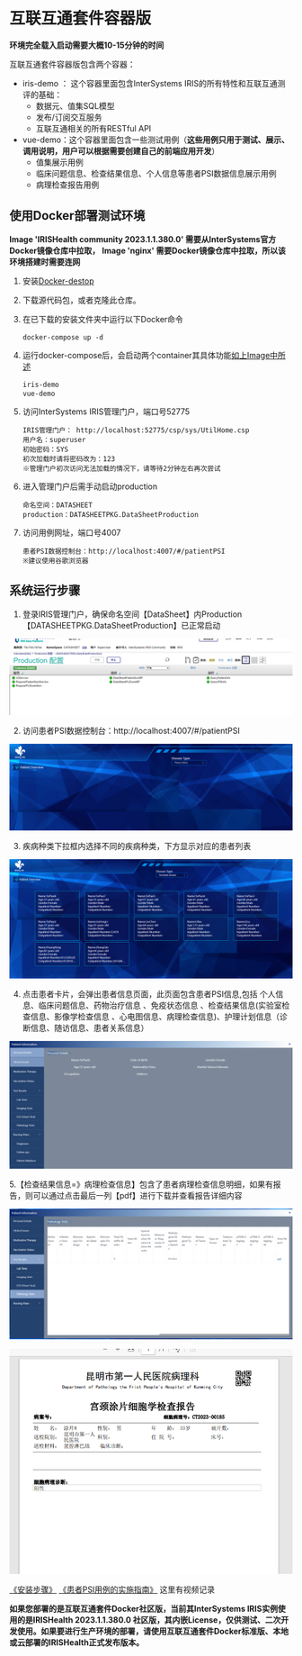 # 互联互通套件容器版


 **环境完全载入启动需要大概10-15分钟的时间** 

互联互通套件容器版包含两个容器：

+ iris-demo ： 这个容器里面包含InterSystems IRIS的所有特性和互联互通测评的基础：
  + 数据元、值集SQL模型
  + 发布/订阅交互服务
  + 互联互通相关的所有RESTful API
+ vue-demo：这个容器里面包含一些测试用例（**这些用例只用于测试、展示、调用说明，用户可以根据需要创建自己的前端应用开发**）
  + 值集展示用例
  + 临床问题信息、检查结果信息、个人信息等患者PSI数据信息展示用例
  + 病理检查报告用例

## 使用Docker部署测试环境

**Image 'IRISHealth community 2023.1.1.380.0' 需要从InterSystems官方Docker镜像仓库中拉取，**
**Image 'nginx' 需要Docker镜像仓库中拉取，所以该环境搭建时需要连网**
1. 安装[Docker-destop](https://www.docker.com/products/docker-desktop)

2. 下载源代码包，或者克隆此仓库。

3. 在已下载的安装文件夹中运行以下Docker命令

   ```shell
   docker-compose up -d
   ```

4. 运行docker-compose后，会启动两个container其具体功能[如上Image中所述](#互联互通套件容器版包含两个Image：)

   ```shell
   iris-demo
   vue-demo
   ```

5. 访问InterSystems IRIS管理门户，端口号52775

   ```shell
   IRIS管理门户： http://localhost:52775/csp/sys/UtilHome.csp
   用户名：superuser
   初始密码：SYS
   初次加载时请将密码改为：123
   ※管理门户初次访问无法加载的情况下，请等待2分钟左右再次尝试
   
   ```
6. 进入管理门户后需手动启动production
   ```shell
   命名空间：DATASHEET
   production：DATASHEETPKG.DataSheetProduction
   ```
7. 访问用例网址，端口号4007

   ```shell
   患者PSI数据控制台：http://localhost:4007/#/patientPSI
   ※建议使用谷歌浏览器
   ```
   
## 系统运行步骤
1. 登录IRIS管理门户，确保命名空间【DataSheet】内Production【DATASHEETPKG.DataSheetProduction】已正常启动

![Alt text](/image/iris.png)

2. 访问患者PSI数据控制台：http://localhost:4007/#/patientPSI

![Alt text](/image/psi-init.png)

3. 疾病种类下拉框内选择不同的疾病种类，下方显示对应的患者列表

![Alt text](/image/psi-patient.png)

4. 点击患者卡片，会弹出患者信息页面，此页面包含患者PSI信息,包括
个人信息、临床问题信息、药物治疗信息 、免疫状态信息 、检查结果信息(实验室检查信息、影像学检查信息 、心电图信息、病理检查信息)、护理计划信息（诊断信息、随访信息、患者关系信息）

![Alt text](/image/patient-info.png)

5.【检查结果信息=》病理检查信息】包含了患者病理检查信息明细，如果有报告，则可以通过点击最后一列【pdf】进行下载并查看报告详细内容

![Alt text](/image/pliex.png)

![Alt text](/image/report.png)

[《安装步骤》]()
[《患者PSI用例的实施指南》](https://github.com/DaoChangMedical/Patient-PSI-Data/assets/157679162/bd7adc07-6eee-49a9-a12b-51603e64ae55) 这里有视频记录


**如果您部署的是互联互通套件Docker社区版，当前其InterSystems IRIS实例使用的是IRISHealth 2023.1.1.380.0 社区版，其内嵌License，仅供测试、二次开发使用。如果要进行生产环境的部署，请使用互联互通套件Docker标准版、本地或云部署的IRISHealth正式发布版本。**


